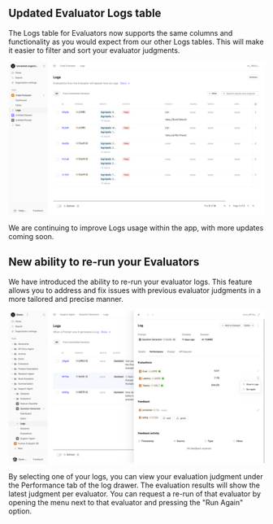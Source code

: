 ## Updated Evaluator Logs table

The Logs table for Evaluators now supports the same columns and functionality as you would expect from our other Logs tables. This will make it easier to filter and sort your evaluator judgments.

![EvaluatorLogs](../assets/images/changelogs/evaluator-logs-table.png)

We are continuing to improve Logs usage within the app, with more updates coming soon.


## New ability to re-run your Evaluators

We have introduced the ability to re-run your evaluator logs. This feature allows you to address and fix issues with previous evaluator judgments in a more tailored and precise manner.

![EvaluatorLogs](../assets/images/changelogs/evaluator-log-drawer.png)

By selecting one of your logs, you can view your evaluation judgment under the Performance tab of the log drawer. The evaluation results will show the latest judgment per evaluator. You can request a re-run of that evaluator by opening the menu next to that evaluator and pressing the "Run Again" option. 
